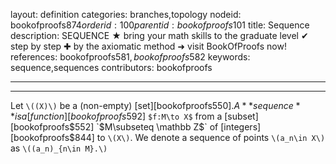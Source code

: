 layout: definition
categories: branches,topology
nodeid: bookofproofs$874
orderid: 100
parentid: bookofproofs$101
title: Sequence
description: SEQUENCE ★ bring your math skills to the graduate level ✔ step by step ✚ by the axiomatic method ➜ visit BookOfProofs now!
references: bookofproofs$581,bookofproofs$582
keywords: sequence,sequences
contributors: bookofproofs

---


---

Let `\((X)\)` be a (non-empty) [set][bookofproofs$550]. A **sequence** is a [function][bookofproofs$592] `$f:M\to X$` from a [subset][bookofproofs$552] `$M\subseteq \mathbb Z$` of [integers][bookofproofs$844] to `\(X\)`. We denote a sequence of points `\(a_n\in X\)` as `\((a_n)_{n\in M}.\)`
